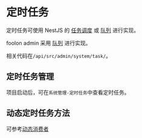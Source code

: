 # 定时任务

定时任务可使用 NestJS 的 [任务调度](https://nest.nodejs.cn/techniques/task-scheduling) 或 [队列](https://nest.nodejs.cn/techniques/queues) 进行实现。

foolon admin 采用 [队列](https://nest.nodejs.cn/techniques/queues) 进行实现。

相关代码在`/api/src/admin/system/task/`。

## 定时任务管理

项目启动后，可在`系统管理-定时任务`中查看定时任务。

## 动态定时任务方法

可参考[动态消费者](/apiDoc/queue#动态消费者)
